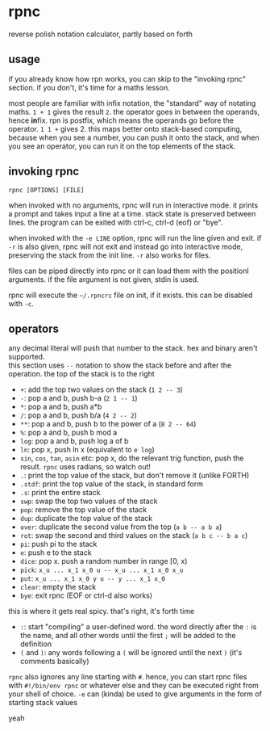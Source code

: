 # rpnc

reverse polish notation calculator, partly based on forth

## usage

if you already know how rpn works, you can skip to the "invoking rpnc" section.
if you don't, it's time for a maths lesson.

most people are familiar with infix notation, the "standard" way of notating maths.
`1 + 1` gives the result `2`. the operator goes in between the operands, hence
**in**fix. rpn is postfix, which means the operands go before the operator.
`1 1 +` gives 2. this maps better onto stack-based computing, because when you
see a number, you can push it onto the stack, and when you see an operator,
you can run it on the top elements of the stack. 

## invoking rpnc

`rpnc [OPTIONS] [FILE]`

when invoked with no arguments, rpnc will run in interactive mode. it prints a prompt
and takes input a line at a time. stack state is preserved between lines.
the program can be exited with ctrl-c, ctrl-d (eof) or "bye".

when invoked with the `-e LINE` option, rpnc will run the line given and exit. if `-r`
is also given, rpnc will not exit and instead go into interactive mode, preserving
the stack from the init line. `-r` also works for files.

files can be piped directly into rpnc or it can load them with the positionl arguments.
if the file argument is not given, stdin is used.

rpnc will execute the `~/.rpncrc` file on init, if it exists. this can be disabled with `-c`.

## operators

any decimal literal will push that number to the stack. hex and binary aren't supported.  
this section uses `--` notation to show the stack before and after the operation. the top of the stack is to the right

- `+`: add the top two values on the stack (`1 2 -- 3`)
- `-`: pop a and b, push b-a (`2 1 -- 1`)
- `*`: pop a and b, push a*b
- `/`: pop a and b, push b/a (`4 2 -- 2`)
- `**`: pop a and b, push b to the power of a (`8 2 -- 64`)
- `%`: pop a and b, push b mod a
- `log`: pop a and b, push log a of b
- `ln`: pop x, push ln x (equivalent to `e log`)
- `sin`, `cos`, `tan`, `asin` etc: pop x, do the relevant trig function, push the result. `rpnc` uses radians, so watch out!
- `.`: print the top value of the stack, but don't remove it (unlike FORTH)
- `.stdf`: print the top value of the stack, in standard form
- `.s`: print the entire stack
- `swp`: swap the top two values of the stack
- `pop`: remove the top value of the stack
- `dup`: duplicate the top value of the stack
- `over`: duplicate the second value from the top (`a b -- a b a`)
- `rot`: swap the second and third values on the stack (`a b c -- b a c`)
- `pi`: push pi to the stack
- `e`: push e to the stack
- `dice`: pop x. push a random number in range [0, x)
- `pick`: `x_u ... x_1 x_0 u -- x_u ... x_1 x_0 x_u`
- `put`: `x_u ... x_1 x_0 y u -- y ... x_1 x_0`
- `clear`: empty the stack
- `bye`: exit rpnc (EOF or ctrl-d also works)

this is where it gets real spicy. that's right, it's forth time  
- `:`: start "compiling" a user-defined word. the word directly after the `:` is the name, and all other words until the first `;` will be added to the definition
- `(` and `)`: any words following a `(` will be ignored until the next `)` (it's comments basically)

`rpnc` also ignores any line starting with `#`. hence, you can start rpnc files with `#!/bin/env rpnc` or whatever else and they can be executed right from your shell of choice. `-e` can (kinda) be used to give arguments in the form of starting stack values

yeah

